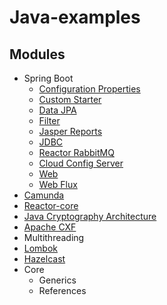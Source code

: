# Java-examples

## Modules
- Spring Boot
  - [Configuration Properties](spring-boot/config-properties/README.md)
  - [Custom Starter](spring-boot/custom-spring-boot-starter/README.md)
  - [Data JPA](spring-boot/data/README.md)
  - [Filter](spring-boot/filter/README.md)
  - [Jasper Reports](spring-boot/jasper-reports/README.md)
  - [JDBC](spring-boot/jdbc/README.md)
  - [Reactor RabbitMQ](spring-boot/reactor-rabbitmq/README.md)
  - [Cloud Config Server](spring-boot/spring-cloud-config/README.md)
  - [Web](spring-boot/web/README.md)
  - [Web Flux](spring-boot/web-flux/README.md)
- [Camunda](camunda/README.md)
- [Reactor-core](reactor-core/README.md) 
- [Java Cryptography Architecture](jca/README.md)
- [Apache CXF](cxf/README.md)
- Multithreading
- [Lombok](lombok/README.md)
- [Hazelcast](hazelcast/README.md)
- Core
  - Generics
  - References

